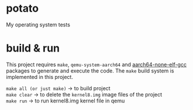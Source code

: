 # potato
My operating system tests

# build & run
This project requires `make`, `qemu-system-aarch64` and [aarch64-none-elf-gcc](https://developer.arm.com/-/media/Files/downloads/gnu/12.2.rel1/binrel/arm-gnu-toolchain-12.2.rel1-x86_64-aarch64-none-elf.tar.xz?rev=28d5199f6db34e5980aae1062e5a6703&hash=F6F5604BC1A2BBAAEAC4F6E98D8DC35B) packages to generate and execute the code. The `make` build system is implemented in this project.

`make all (or just make)` -> to build project</br>
`make clear` -> to delete the `kernel8.img` image files of the project</br>
`make run` -> to run kernel8.img kernel file in qemu
